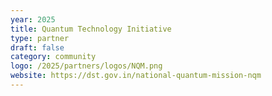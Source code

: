 ```yaml
---
year: 2025
title: Quantum Technology Initiative
type: partner
draft: false
category: community
logo: /2025/partners/logos/NQM.png
website: https://dst.gov.in/national-quantum-mission-nqm
---
```

